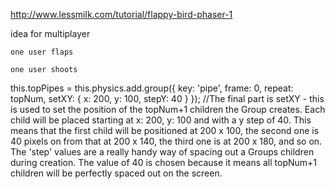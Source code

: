 http://www.lessmilk.com/tutorial/flappy-bird-phaser-1

idea for multiplayer

	one user flaps

	one user shoots

this.topPipes = this.physics.add.group({ key: 'pipe', frame: 0, repeat: topNum, setXY: { x: 200, y: 100, stepY: 40 } });
	//The final part is setXY - this is used to set the position of the topNum+1 children the Group creates. Each child will be placed starting at x: 200, y: 100 and with a y step of 40. This means that the first child will be positioned at 200 x 100, the second one is 40 pixels on from that at 200 x 140, the third one is at 200 x 180, and so on. The 'step' values are a really handy way of spacing out a Groups children during creation. The value of 40 is chosen because it means all topNum+1 children will be perfectly spaced out on the screen.